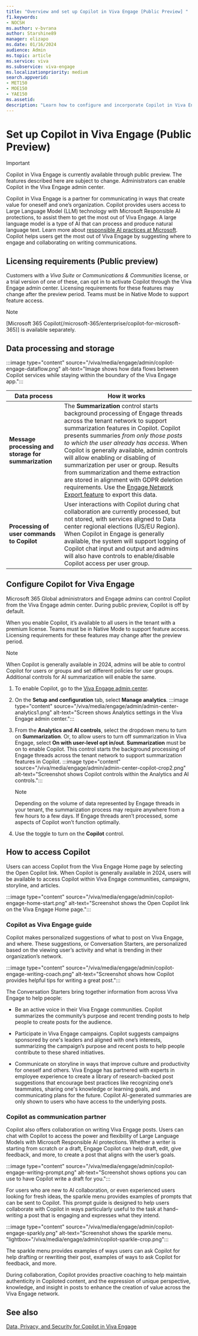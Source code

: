 ```yaml
---
title: "Overview and set up Copilot in Viva Engage [Public Preview] "
f1.keywords:
- NOCSH
ms.author: v-bvrana
author: Starshine89
manager: elizapo
ms.date: 01/16/2024
audience: Admin
ms.topic: article
ms.service: viva
ms.subservice: viva-engage
ms.localizationpriority: medium
search.appverid:
- MET150
- MOE150
- YAE150
ms.assetid: 
description: "Learn how to configure and incorporate Copilot in Viva Engage [Public Preview] into your organization"
---
```


# Set up Copilot in Viva Engage (Public Preview) 

>[!IMPORTANT]
>Copilot in Viva Engage is currently available through public preview. The features described here are subject to change. Administrators can enable Copilot in the Viva Engage admin center.

Copilot in Viva Engage is a partner for communicating in ways that create value for oneself and one’s organization. Copilot provides users access to Large Language Model (LLM) technology with Microsoft Responsible AI protections, to assist them to get the most out of Viva Engage. A large language model is a type of AI that can process and produce natural language text. Learn more about [responsible AI practices at Microsoft](/ai/responsible-ai). Copilot helps users get the most out of Viva Engage by suggesting where to engage and collaborating on writing communications.

## Licensing requirements (Public preview)

Customers with a *Viva Suite* or *Communications & Communities* license, or a trial version of one of these, can opt in to activate Copilot through the Viva Engage admin center. Licensing requirements for these features may change after the preview period. Teams must be in Native Mode to support feature access.

>[!NOTE]
>[Microsoft 365 Copilot(/microsoft-365/enterprise/copilot-for-microsoft-365)] is available separately.

## Data processing and storage 

:::image type="content" source="/viva/media/engage/admin/copilot-engage-dataflow.png" alt-text="Image shows how data flows between Copilot services while staying within the boundary of the Viva Engage app.":::

| Data process | How it works |
|---|---|
|**Message processing and storage for summarization**| The **Summarization** control starts background processing of Engage threads across the tenant network to support summarization features in Copilot. Copilot presents summaries *from only those posts to which the user already has access*. When Copilot is generally available, admin controls will allow enabling or disabling of summarization per user or group. Results from summarization and theme extraction are stored in alignment with GDPR deletion requirements. Use the [Engage Network Export feature](/viva/engage/eac-as-manage-data.md#export-tenant-data-by-date-range) to export this data. | 
|**Processing of user commands to Copilot**|User interactions with Copilot during chat collaboration are currently processed, but not stored, with services aligned to Data center regional elections (US/EU Region). When Copilot in Engage is generally available, the system will support logging of Copilot chat input and output and admins will also have controls to enable/disable Copilot access per user group.|

## Configure Copilot for Viva Engage

Microsoft 365 Global administrators and Engage admins can control Copilot from the Viva Engage admin center. During public preview, Copilot is off by default.

When you enable Copilot, it’s available to all users in the tenant with a premium license. Teams must be in Native Mode to support feature access. Licensing requirements for these features may change after the preview period.

>[!NOTE]
>When Copilot is generally available in 2024, admins will be able to control Copilot for users or groups and set different policies for user groups.  Additional controls for AI summarization will enable the same.

1.	To enable Copilot, go to the [Viva Engage admin center](/Viva/engage/eac-as-access-eac.md).
1.	On the **Setup and configuration** tab, select **Manage analytics**.
    :::image type="content" source="/viva/media/engage/admin/admin-center-analytics1.png" alt-text="Screen shows Analytics settings in the Viva Engage admin center.":::
1. From the **Analytics and AI controls**, select the dropdown menu to turn on **Summarization**. Or, to allow users to turn off summarization in Viva Engage, select **On with user-level opt in/out**.
**Summarization** must be on to enable Copilot. This control starts the background processing of Engage threads across the tenant network to support summarization features in Copilot.
    :::image type="content" source="/viva/media/engage/admin/admin-center-copilot-crop2.png" alt-text="Screenshot shows Copilot controls within the Analytics and AI controls.":::

    >[!NOTE] 
    >Depending on the volume of data represented by Engage threads in your tenant, the summarization process may require anywhere from a few hours to a few days. If Engage threads aren’t processed, some aspects of Copilot won’t function optimally.

1. Use the toggle to turn on the **Copilot** control.

## How to access Copilot

Users can access Copilot from the Viva Engage Home page by selecting the Open Copilot link. 
When Copilot is generally available in 2024, users will be available to access Copilot within Viva Engage communities, campaigns, storyline, and articles.

:::image type="content" source="/viva/media/engage/admin/copilot-engage-home-start.png" alt-text="Screenshot shows the Open Copilot link on the Viva Engage Home page.":::

### Copilot as Viva Engage guide

Copilot makes personalized suggestions of what to post on Viva Engage, and where. These suggestions, or Conversation Starters, are personalized based on the viewing user’s activity and what is trending in their organization’s network.

:::image type="content" source="/viva/media/engage/admin/copilot-engage-writing-coach.png" alt-text="Screenshot shows how Copilot provides helpful tips for writing a great post.":::

The Conversation Starters bring together information from across Viva Engage to help people:

- Be an active voice in their Viva Engage communities. Copilot summarizes the community’s purpose and recent trending posts to help people to create posts for the audience.

- Participate in Viva Engage campaigns. Copilot suggests campaigns sponsored by one's leaders and aligned with one’s interests, summarizing the campaign’s purpose and recent posts to help people contribute to these shared initiatives.

- Communicate on storyline in ways that improve culture and productivity for oneself and others. Viva Engage has partnered with experts in employee experience to create a library of research-backed post suggestions that encourage best practices like recognizing one’s teammates, sharing one's knowledge or learning goals, and communicating plans for the future.
Copilot AI-generated summaries are only shown to users who have access to the underlying posts.

### Copilot as communication partner

Copilot also offers collaboration on writing Viva Engage posts. Users can chat with Copilot to access the power and flexibility of Large Language Models with Microsoft Responsible AI protections. Whether a writer is starting from scratch or a draft, Engage Copilot can help draft, edit, give feedback, and more, to create a post that aligns with the user’s goals.

:::image type="content" source="/viva/media/engage/admin/copilot-engage-writing-prompt.png" alt-text="Screenshot shows options you can use to have Copilot write a draft for you.":::

For users who are new to AI collaboration, or even experienced users looking for fresh ideas, the sparkle menu provides examples of prompts that can be sent to Copilot. This prompt guide is designed to help users collaborate with Copilot in ways particularly useful to the task at hand–writing a post that is engaging and expresses what they intend.

:::image type="content" source="/viva/media/engage/admin/copilot-engage-sparkly.png" alt-text="Screenshot shows the sparkle menu. "lightbox="/viva/media/engage/admin/copilot-sparkle-crop.png":::

The sparkle menu provides examples of ways users can ask Copilot for help drafting or rewriting their post, examples of ways to ask Copilot for feedback, and more.

During collaboration, Copilot provides proactive coaching to help maintain authenticity in Copiloted content, and the expression of unique perspective, knowledge, and insight in posts to enhance the creation of value across the Viva Engage network.

## See also

[Data, Privacy, and Security for Copilot in Viva Engage](/Viva/engage/manage-security-and-compliance/data-privacy-security-copilot-engage.md)
